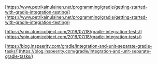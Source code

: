 [https://www.petrikainulainen.net/programming/gradle/getting-started-with-gradle-integration-testing/](https://www.petrikainulainen.net/programming/gradle/getting-started-with-gradle-integration-testing/)

[https://spin.atomicobject.com/2018/07/18/gradle-integration-tests/](https://spin.atomicobject.com/2018/07/18/gradle-integration-tests/)	

[https://blog.inspeerity.com/gradle/integration-and-unit-separate-gradle-tasks/](https://blog.inspeerity.com/gradle/integration-and-unit-separate-gradle-tasks/)
